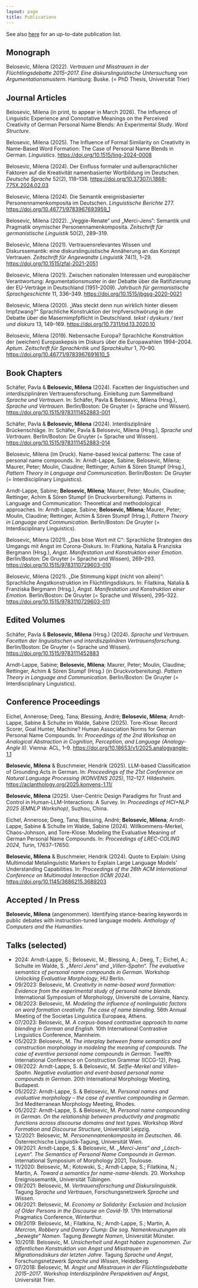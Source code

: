```yaml
---
layout: page
title: Publications
---
```


See also [here](https://pub.uni-bielefeld.de/person/337681111) for an up-to-date publication list.



## Monograph
Belosevic, Milena (2022). *Vertrauen und Misstrauen in der Flüchtlingsdebatte 2015–2017. Eine diskurslinguistische Untersuchung von Argumentationsmustern*. Hamburg: Buske. (= PhD Thesis, Universität Trier)

## Journal Articles  
Belosevic, Milena (in print, to appear in March 2026). The Influence of Linguistic Experience and Connotative Meanings on the Perceived Creativity of German Personal Name Blends: An Experimental Study. *Word Structure*.

Belosevic, Milena (2025). The Influence of Formal Similarity on Creativity in Name-Based Word Formation: The Case of Personal Name Blends in German. *Linguistics*. <https://doi.org/10.1515/ling-2024-0008>

Belosevic, Milena (2024). Der Einfluss formaler und außersprachlicher Faktoren auf die Kreativität namenbasierter Wortbildung im Deutschen. *Deutsche Sprache* 52(2), 118–138. <https://doi.org/10.37307/j.1868-775X.2024.02.03>

Belosevic, Milena (2024). Die Semantik ereignisbasierter Personennamenkomposita im Deutschen. *Linguistische Berichte* 277. <https://doi.org/10.46771/9783967693959_1>

Belosevic, Milena (2022). „Veggie-Renate“ und „Merci-Jens“: Semantik und Pragmatik onymischer Personennamenkomposita. *Zeitschrift für germanistische Linguistik* 50(2), 289–319.

Belosevic, Milena (2021). Vertrauensrelevantes Wissen und Diskurssemantik: eine diskurslinguistische Annäherung an das Konzept Vertrauen. *Zeitschrift für Angewandte Linguistik* 74(1), 1–29. <https://doi.org/10.1515/zfal-2021-2051>

Belosevic, Milena (2021). Zwischen nationalen Interessen und europäischer Verantwortung: Argumentationsmuster in der Debatte über die Ratifizierung der EU-Verträge in Deutschland (1951–2009). *Jahrbuch für germanistische Sprachgeschichte* 11, 336–349. <https://doi.org/10.1515/jbgsg-2020-0021>

Belosevic, Milena (2020). „Was steckt denn nun wirklich hinter diesem Impfzwang?“ Sprachliche Konstruktion der Impfverschwörung in der Debatte über die Masernimpfpflicht in Deutschland. *tekst i dyskurs / text und diskurs* 13, 149–169. <https://doi.org/10.7311/tid.13.2020.10>

Belosevic, Milena (2019). Nebensache Europa? Sprachliche Konstruktion der (weichen) Europaskepsis im Diskurs über die Europawahlen 1994–2004. *Aptum. Zeitschrift für Sprachkritik und Sprachkultur* 1, 70–90. <https://doi.org/10.46771/9783967691610_5>

## Book Chapters
Schäfer, Pavla & **Belosevic, Milena** (2024). Facetten der linguistischen und interdisziplinären Vertrauensforschung. Einleitung zum Sammelband *Sprache und Vertrauen*. In: Schäfer, Pavla & Belosevic, Milena (Hrsg.), *Sprache und Vertrauen*. Berlin/Boston: De Gruyter (= Sprache und Wissen). <https://doi.org/10.1515/9783111452883-001>

Schäfer, Pavla & **Belosevic, Milena** (2024). Interdisziplinäre Brückenschläge. In: Schäfer, Pavla & Belosevic, Milena (Hrsg.), *Sprache und Vertrauen*. Berlin/Boston: De Gruyter (= Sprache und Wissen). <https://doi.org/10.1515/9783111452883-014>

Belosevic, Milena (im Druck). Name-based lexical patterns: The case of personal name compounds. In: Arndt-Lappe, Sabine; Belosevic, Milena; Maurer, Peter; Moulin, Claudine; Rettinger, Achim & Sören Stumpf (Hrsg.), *Pattern Theory in Language and Communication*. Berlin/Boston: De Gruyter (= Interdisciplinary Linguistics).

Arndt-Lappe, Sabine; **Belosevic, Milena**; Maurer, Peter; Moulin, Claudine; Rettinger, Achim & Sören Stumpf (in Druckvorbereitung). Patterns in Language and Communication: Theoretical and methodological approaches. In: Arndt-Lappe, Sabine; **Belosevic, Milena**; Maurer, Peter; Moulin, Claudine; Rettinger, Achim & Sören Stumpf (Hrsg.), *Pattern Theory in Language and Communication*. Berlin/Boston: De Gruyter (= Interdisciplinary Linguistics).

Belosevic, Milena (2021). „Das böse Wort mit C“: Sprachliche Strategien des Umgangs mit Angst im Corona-Diskurs. In: Filatkina, Natalia & Franziska Bergmann (Hrsg.), *Angst. Manifestation und Konstruktion einer Emotion*. Berlin/Boston: De Gruyter (= Sprache und Wissen), 269–293. <https://doi.org/10.1515/9783110729603-010>

Belosevic, Milena (2021). „Die Stimmung kippt (nicht von allein)“: Sprachliche Angstkonstruktion im Flüchtlingsdiskurs. In: Filatkina, Natalia & Franziska Bergmann (Hrsg.), *Angst. Manifestation und Konstruktion einer Emotion*. Berlin/Boston: De Gruyter (= Sprache und Wissen), 295–322. <https://doi.org/10.1515/9783110729603-011>

## Edited Volumes
Schäfer, Pavla & **Belosevic, Milena** (Hrsg.) (2024). *Sprache und Vertrauen. Facetten der linguistischen und interdisziplinären Vertrauensforschung*. Berlin/Boston: De Gruyter (= Sprache und Wissen). <https://doi.org/10.1515/9783111452883>

Arndt-Lappe, Sabine; **Belosevic, Milena**; Maurer, Peter; Moulin, Claudine; Rettinger, Achim & Sören Stumpf (Hrsg.) (in Druckvorbereitung). *Pattern Theory in Language and Communication*. Berlin/Boston: De Gruyter (= Interdisciplinary Linguistics).

## Conference Proceedings  
Eichel, Annerose; Deeg, Tana; Blessing, André; **Belosevic, Milena**; Arndt-Lappe, Sabine & Schulte im Walde, Sabine (2025). Tore-Klose: Record Scorer, Goal Hunter, Machine? Human Association Norms for German Personal Name Compounds. In: *Proceedings of the 2nd Workshop on Analogical Abstraction in Cognition, Perception, and Language (Analogy-Angle II)*. Vienna: ACL, 1–9. <https://doi.org/10.18653/v1/2025.analogyangle-1.1>

**Belosevic, Milena** & Buschmeier, Hendrik (2025). LLM-based Classification of Grounding Acts in German. In: *Proceedings of the 21st Conference on Natural Language Processing (KONVENS 2025)*, 112–127. Hildesheim. <https://aclanthology.org/2025.konvens-1.11/>

**Belosevic, Milena** (2025). User-Centric Design Paradigms for Trust and Control in Human-LLM-Interactions: A Survey. In: *Proceedings of HCI+NLP 2025 (EMNLP Workshop)*, Suzhou, China.

Eichel, Annerose; Deeg, Tana; Blessing, André; **Belosevic, Milena**; Arndt-Lappe, Sabine & Schulte im Walde, Sabine (2024). Willkommens-Merkel, Chaos-Johnson, and Tore-Klose: Modeling the Evaluative Meaning of German Personal Name Compounds. In: *Proceedings of LREC-COLING 2024*, Turin, 17637–17650.

**Belosevic, Milena** & Buschmeier, Hendrik (2024). Quote to Explain: Using Multimodal Metalinguistic Markers to Explain Large Language Models’ Understanding Capabilities. In: *Proceedings of the 26th ACM International Conference on Multimodal Interaction (ICMI 2024)*. <https://doi.org/10.1145/3686215.3689203>

## Accepted / In Press
**Belosevic, Milena** (angenommen). Identifying stance-bearing keywords in public debates with instruction-tuned language models. *Anthology of Computers and the Humanities*.

## Talks (selected)
- 2024: Arndt-Lappe, S.; Belosevic, M.; Blessing, A.; Deeg, T.; Eichel, A.; Schulte im Walde, S. *„Merci Jens“ and „Villen-Spahn“. The evaluative semantics of personal name compounds in German*. Workshop *Unlocking Evaluative Morphology*, HU Berlin.
- 09/2023: Belosevic, M. *Creativity in name-based word formation: Evidence from the experimental study of personal name blends*. International Symposium of Morphology, Université de Lorraine, Nancy.
- 08/2023: Belosevic, M. *Modeling the influence of nonlinguistic factors on word formation creativity. The case of name blending*. 56th Annual Meeting of the Societas Linguistica Europaea, Athens.
- 07/2023: Belosevic, M. *A corpus-based contrastive approach to name blending in German and English*. 10th International Contrastive Linguistics Conference, Mannheim.
- 05/2023: Belosevic, M. *The interplay between frame semantics and construction morphology in modeling the meaning of compounds. The case of eventive personal name compounds in German*. Twelfth International Conference on Construction Grammar (ICCG-12), Prag.
- 09/2022: Arndt-Lappe, S. & Belosevic, M. *Selfie-Merkel and Villen-Spahn. Negative evaluation and event-based personal name compounds in German*. 20th International Morphology Meeting, Budapest.
- 05/2022: Arndt-Lappe, S. & Belosevic, M. *Personal names and evaluative morphology – the case of eventive compounding in German*. 3rd Mediterranean Morphology Meeting, Rhodes.
- 05/2022: Arndt-Lappe, S. & Belosevic, M. *Personal name compounding in German. On the relationship between productivity and pragmatic functions across discourse domains and text types*. Workshop *Word Formation and Discourse Structure*, Universität Leipzig.
- 12/2021: Belosevic, M. *Personennamenkomposita im Deutschen*. 46. Österreichische Linguistik-Tagung, Universität Wien.
- 09/2021: Arndt-Lappe, S. & Belosevic, M. *„Merci-Jens“ and „Lösch-Leyen“. The Semantics of Personal Name Compounds in German*. International Symposium of Morphology 2021, Toulouse.
- 11/2020: Belosevic, M.; Kotowski, S.; Arndt-Lappe, S.; Filatkina, N.; Martin, A. *Toward a semantics for name-name-blends*. 20. Workshop Ereignissemantik, Universität Tübingen.
- 09/2021: Belosevic, M. *Vertrauensforschung und Diskurslinguistik*. Tagung *Sprache und Vertrauen*, Forschungsnetzwerk *Sprache und Wissen*.
- 06/2021: Belosevic, M. *Economy or Solidarity: Exclusion and Inclusion of Older Persons in the Discourse on Covid-19*. 17th International Pragmatics Conference, Winterthur.
- 09/2019: Belosevic, M.; Filatkina, N.; Arndt-Lappe, S.; Martin, A. *Mercron, Robbery und Donary Clump: Die sog. Namenkreuzungen als „bewegte“ Namen*. Tagung *Bewegte Namen*, Universität Münster.
- 10/2018: Belosevic, M. *Unsicherheit und Angst haben zugenommen. Zur öffentlichen Konstruktion von Angst und Misstrauen im Migrationsdiskurs der letzten Jahre*. Tagung *Sprache und Angst*, Forschungsnetzwerk *Sprache und Wissen*, Heidelberg.
- 07/2018: Belosevic, M. *Angst und Misstrauen in der Flüchtlingsdebatte 2015–2017*. Workshop *Interdisziplinäre Perspektiven auf Angst*, Universität Trier.

